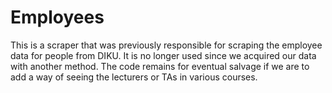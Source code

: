 # Employees
This is a scraper that was previously responsible for scraping the employee data for people from DIKU.
It is no longer used since we acquired our data with another method. The code remains for eventual salvage if we are to add a way of seeing the lecturers or TAs in various courses.
